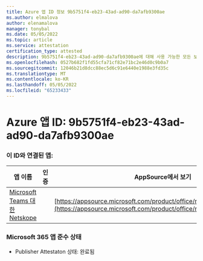 ```yaml
---
title: Azure 앱 ID 정보 9b5751f4-eb23-43ad-ad90-da7afb9300ae
ms.author: elmalova
author: elenamalova
manager: tonybal
ms.date: 05/05/2022
ms.topic: article
ms.service: attestation
certification_type: attested
description: 9b5751f4-eb23-43ad-ad90-da7afb9300ae에 대해 사용 가능한 모든 보안 및 규정 준수 정보입니다.
ms.openlocfilehash: 0527b682f1fd55cfa71cf82e71bc2e46d0c9b0a7
ms.sourcegitcommit: 12046b21d8dcc88ec5d6c91e6440e1988e3fd35c
ms.translationtype: MT
ms.contentlocale: ko-KR
ms.lasthandoff: 05/05/2022
ms.locfileid: "65233433"
---
```

# <a name="azure-app-id-9b5751f4-eb23-43ad-ad90-da7afb9300ae"></a>Azure 앱 ID: 9b5751f4-eb23-43ad-ad90-da7afb9300ae


### <a name="apps-associated-with-this-id"></a>이 ID와 연결된 앱:
| **앱 이름** | **인증** | **AppSource에서 보기** |
|--------------|---------------|-----------------------|
| [Microsoft Teams 대한 Netskope](../forward/netskope.netskope_teams.md) |  | [https://appsource.microsoft.com/product/office/netskope.netskope_teams](https://appsource.microsoft.com/product/office/netskope.netskope_teams) |

### <a name="microsoft-365-app-compliance-status"></a>Microsoft 365 앱 준수 상태
- Publisher Attestaton 상태: 완료됨
